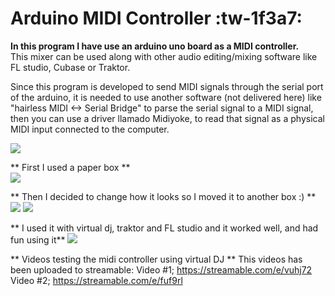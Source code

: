 # Arduino MIDI Controller :tw-1f3a7:

**In this program I have use an arduino uno board as a MIDI controller.**    
This mixer can be used along with other audio editing/mixing software like FL studio, Cubase or Traktor.

Since this program is developed to send MIDI signals through the serial port of the arduino, it is needed to use another software
(not delivered here) like "hairless MIDI <-> Serial Bridge"  to parse the serial signal to a MIDI signal, then you can use a driver
llamado Midiyoke, to read that signal as a physical MIDI input connected to the computer.

![](https://i.ibb.co/zxtFNwQ/emulador.png)

** First I used a paper box **  
![](https://i.ibb.co/yB9dyPR/IMG-1118.jpg)

** Then I decided to change how it looks so I moved it to another box :) **
![](https://i.ibb.co/p2FkyDw/IMG-1122.jpg)
![](https://i.ibb.co/64h5RW7/IMG-1123.jpg)

** I used it with virtual dj, traktor and FL studio and it worked well, and had fun using it**
![](https://i.ibb.co/sQk05Ns/IMG-1124.jpg)

** Videos testing the midi controller using virtual DJ **
This videos has been uploaded to streamable:
Video #1; https://streamable.com/e/vuhj72
Video #2; https://streamable.com/e/fuf9rl
